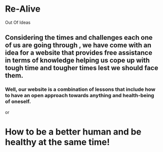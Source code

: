 # Re-Alive
Out Of Ideas 


## Considering the times and challenges each one of us are going through , we have come with an idea for a website that provides free assistance in terms of knowledge helping us cope up with tough time and tougher times lest we should face them.  

### Well, our website is a combination of lessons that include how to have an open approach towards anything and health-being of oneself.
or
# **How to be a better human and be healthy at the same time!**
